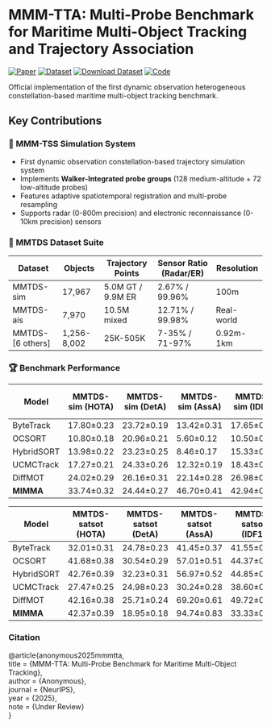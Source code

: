 
# MMM-TTA: Multi-Probe Benchmark for Maritime Multi-Object Tracking and Trajectory Association

[![Paper](https://img.shields.io/badge/arXiv-Paper-31AE8A)]()
[![Dataset](https://img.shields.io/badge/Docs-MMTDS_Dataset-0089D6)](https://yide-qiu.github.io/Pages_MMMTAA_Dataset/)
[![Download Dataset](https://img.shields.io/badge/Download-Data-10B981)](https://pan.quark.cn/s/42ff735ebab5)
[![Code](https://img.shields.io/badge/Code-Data-0089D6)](https://github.com/Yide-Qiu/MMTD/)

Official implementation of the first dynamic observation heterogeneous constellation-based maritime multi-object tracking benchmark.

## Key Contributions

### 🌟 MMM-TSS Simulation System
- First dynamic observation constellation-based trajectory simulation system
- Implements **Walker-Integrated probe groups** (128 medium-altitude + 72 low-altitude probes)
- Features adaptive spatiotemporal registration and multi-probe resampling
- Supports radar (0-800m precision) and electronic reconnaissance (0-10km precision) sensors

### 🚢 MMTDS Dataset Suite
| Dataset        | Objects | Trajectory Points | Sensor Ratio (Radar/ER) | Resolution | 
|----------------|---------|-------------------|-------------------------|------------|
| MMTDS-sim      | 17,967  | 5.0M GT / 9.9M ER | 2.67% / 99.96%          | 100m       |
| MMTDS-ais      | 7,970   | 10.5M mixed       | 12.71% / 99.98%         | Real-world |
| MMTDS-[6 others]| 1,256-8,002 | 25K-505K    | 7-35% / 71-97%       | 0.92m-1km  |

### 🏆 Benchmark Performance
| Model       |MMTDS-sim (HOTA)|MMTDS-sim (DetA)|MMTDS-sim (AssA)|MMTDS-sim (IDF1)|MMTDS-satmtb (HOTA)| MMTDS-satmtb (DetA) |MMTDS-satmtb (AssA)|MMTDS-satmtb (IDF1)|MMTDS-ootb (HOTA)|MMTDS-ootb (DetA)  |MMTDS-ootb (AssA)|MMTDS-ootb (IDF1)|MMTDS-otb100 (HOTA)| MMTDS-otb100 (DetA)   |MMTDS-otb100 (AssA)|MMTDS-otb100 (IDF1)|
|-------------|--------|------|---------|---------------------|------|---------------|-----------------|-------|--------|-----------------|--------------|------|--------|------------------|---------|----------|
| ByteTrack   | 17.80±0.23 | 23.72±0.19 | 13.42±0.31 | 17.65±0.27 | 25.14±0.18 | 25.99±0.22 | 24.50±0.29 | 41.55±0.33 | 33.05±0.28 | 21.55±0.24 | 50.97±0.37 | 35.07±0.26 | 41.30±0.31 | 30.24±0.23 | 57.13±0.42 | 46.50±0.39 |
| OCSORT      | 10.80±0.18 | 20.96±0.21 | 5.60±0.12  | 10.50±0.15 | 25.56±0.27 | 29.61±0.32 | 22.24±0.25 | 42.07±0.36 | 36.75±0.29 | 25.87±0.23 | 52.73±0.41 | 35.99±0.33 | 36.30±0.28 | 31.95±0.26 | 42.29±0.34 | 36.48±0.31 |
| HybridSORT  | 13.98±0.22 | 23.23±0.25 | 8.46±0.17  | 15.33±0.19 | 24.87±0.24 | 27.31±0.28 | 22.86±0.27 | 39.47±0.35 | 37.42±0.32 | 26.47±0.29 | 53.62±0.43 | 37.02±0.34 | 42.23±0.37 | 37.55±0.33 | 48.85±0.42 | 41.55±0.38 |
| UCMCTrack   | 17.27±0.21 | 24.33±0.26 | 12.32±0.19 | 18.43±0.22 | 18.72±0.17 | 26.56±0.24 | 13.22±0.18 | 39.45±0.34 | 28.80±0.23 | 22.49±0.21 | 37.03±0.31 | 34.55±0.29 | 31.00±0.27 | 30.95±0.25 | 31.17±0.28 | 42.80±0.36 |
| DiffMOT     | 24.02±0.29 | 26.16±0.31 | 22.14±0.28 | 26.98±0.33 | 25.06±0.26 | 27.85±0.29 | 22.57±0.27 | 38.84±0.35 | 38.92±0.34 | 22.81±0.23 | 66.48±0.53 | 44.27±0.41 | 44.42±0.39 | 30.52±0.28 | 64.66±0.51 | 55.90±0.47 |
| **MIMMA**   | 33.74±0.32 | 24.44±0.27 | 46.70±0.41 | 42.94±0.38 | 44.46±0.39 | 48.13±0.43 | 42.44±0.37 | 54.79±0.48 | 49.03±0.42 | 26.52±0.28 | 92.98±0.72 | 50.00±0.45 | 55.04±0.49 | 39.43±0.35 | 76.89±0.63 | 66.67±0.58 |

| Model       |MMTDS-satsot (HOTA)|MMTDS-satsot (DetA)|MMTDS-satsot (AssA)|MMTDS-satsot (IDF1)|MMTDS-viso (HOTA)| MMTDS-viso (DetA) |MMTDS-viso (AssA)|MMTDS-viso (IDF1)|MMTDS-mtad (HOTA)|MMTDS-mtad (DetA)  |MMTDS-mtad (AssA)|MMTDS-mtad (IDF1)|MMTDS-ais (HOTA)| MMTDS-ais (DetA)|MMTDS-ais (AssA)|MMTDS-ais (IDF1)|
|-------------|----|----------|-----------------|-------------|----------------|---------------|------|--------|------------------|----------|-------|----------|-----------|-------|----------|-----------------|
| ByteTrack   | 32.01±0.31 | 24.78±0.23 | 41.45±0.37 | 41.55±0.36 | 28.26±0.27 | 14.21±0.16 | 56.22±0.49 | 25.64±0.24 | 39.78±0.35 | 39.63±0.34 | 40.04±0.36 | 54.81±0.47 | 19.36±0.21 | 27.07±0.25 | 13.87±0.17 | 21.18±0.22 |
| OCSORT      | 41.68±0.38 | 30.54±0.29 | 57.01±0.51 | 44.37±0.40 | 27.09±0.26 | 14.45±0.15 | 50.78±0.45 | 23.89±0.23 | 30.43±0.28 | 38.93±0.35 | 23.89±0.24 | 43.89±0.39 | 14.86±0.16 | 31.68±0.28 | 6.98±0.09  | 26.61±0.25 |
| HybridSORT  | 42.76±0.39 | 32.23±0.31 | 56.97±0.52 | 44.85±0.41 | 27.96±0.26 | 14.45±0.14 | 54.09±0.48 | 24.25±0.22 | 24.03±0.23 | 31.96±0.29 | 18.17±0.19 | 33.92±0.31 | 14.25±0.15 | 30.33±0.27 | 6.70±0.08  | 25.07±0.24 |
| UCMCTrack   | 27.47±0.25 | 24.98±0.23 | 30.24±0.28 | 38.60±0.35 | 23.38±0.22 | 13.57±0.14 | 40.33±0.36 | 24.75±0.23 | 29.09±0.27 | 39.54±0.36 | 21.50±0.21 | 40.96±0.37 | 11.03±0.12 | 29.60±0.27 | 4.11±0.06  | 14.54±0.16 |
| DiffMOT     | 42.16±0.38 | 25.71±0.24 | 69.20±0.61 | 49.72±0.44 | 22.48±0.21 | 15.47±0.16 | 32.71±0.30 | 29.08±0.27 | 27.91±0.26 | 38.82±0.35 | 20.18±0.20 | 35.76±0.32 | 8.19±0.09  | 25.78±0.24 | 2.61±0.04  | 7.62±0.08  |
| **MIMMA**   | 42.37±0.39 | 18.95±0.18 | 94.74±0.83 | 33.33±0.30 | 61.95±0.55 | 72.49±0.67 | 53.08±0.47 | 73.10±0.65 | 40.73±0.37 | 42.44±0.38 | 39.33±0.35 | 53.43±0.48 | 22.74±0.23 | 31.77±0.29 | 16.31±0.18 | 30.18±0.28 |


### Citation
@article{anonymous2025mmmtta,<br>
  title     = {MMM-TTA: Multi-Probe Benchmark for Maritime Multi-Object Tracking},<br>
  author    = {Anonymous},<br>
  journal   = {NeurIPS},<br>
  year      = {2025},<br>
  note      = {Under Review}<br>
}
